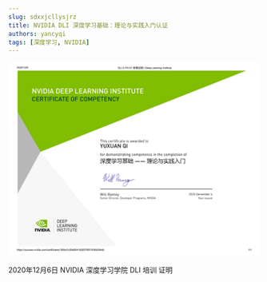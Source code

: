 ```yaml
---
slug: sdxxjcllysjrz
title: NVIDIA DLI 深度学习基础：理论与实践入门认证
authors: yancyqi
tags: [深度学习, NVIDIA]
---
```


<!--truncate-->
![img](./sdxxjcllysjrz.png)

2020年12月6日 NVIDIA 深度学习学院 DLI 培训 证明